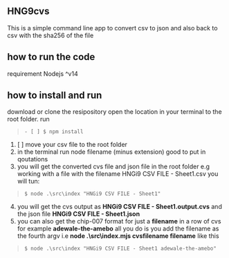 ## HNG9cvs
This is a simple command line app to convert csv to json and also back to csv with the sha256 of the file

## how to run the code
requirement Nodejs ^v14

## how to install and run
download or clone the resipository
open the location in your terminal to the root folder. 
run 

>`- [ ] $ npm install`
1. [ ] move your csv file to the root folder
2. in the terminal run node filename (minus extension) good to put in qoutations
3. you will get the converted cvs file and json file in the root folder
e.g working with a file with the filename HNGi9 CSV FILE - Sheet1.csv
you will tun: 
>`$ node .\src\index "HNGi9 CSV FILE - Sheet1"`
4. you will get the cvs output as **HNGi9 CSV FILE - Sheet1.output.cvs** and the json file **HNGi9 CSV FILE - Sheet1.json**
5. you can also get the chip-007 format for just a **filename** in a row of cvs for example **adewale-the-amebo** all you do is you add the filename as the fourth argv i.e **node .\src\index.mjs cvsfilename filename** like this
> `$ node .\src\index "HNGi9 CSV FILE - Sheet1 adewale-the-amebo"`